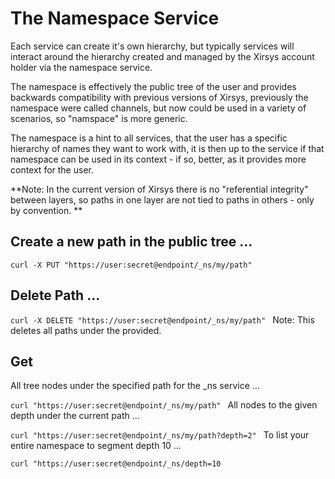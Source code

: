 # The Namespace Service

Each service can create it's own hierarchy, but typically services will interact around the hierarchy created and managed by the Xirsys account holder via the namespace service.

The namespace is effectively the public tree of the user and provides backwards compatibility with previous versions of Xirsys, previously the namespace were called channels, but now could be used in a variety of scenarios, so "namspace" is more generic.

The namespace is a hint to all services, that the user has a specific hierarchy of names they want to work with, it is then up to the service if that namespace can be used in its context - if so, better, as it provides more context for the user.

**Note: In the current version of Xirsys there is no "referential integrity" between layers, so paths in one layer are not tied to paths in others - only by convention.
**
## Create a new path in the public tree …

`curl -X PUT "https://user:secret@endpoint/_ns/my/path"
`
## Delete Path ...

`curl -X DELETE "https://user:secret@endpoint/_ns/my/path"
`
Note: This deletes all paths under the provided.

## Get

All tree nodes under the specified path for the _ns service …

`curl "https://user:secret@endpoint/_ns/my/path"
`
All nodes to the given depth under the current path …

`curl "https://user:secret@endpoint/_ns/my/path?depth=2"
`
To list your entire namespace to segment depth 10 …

`curl "https://user:secret@endpoint/_ns/depth=10`